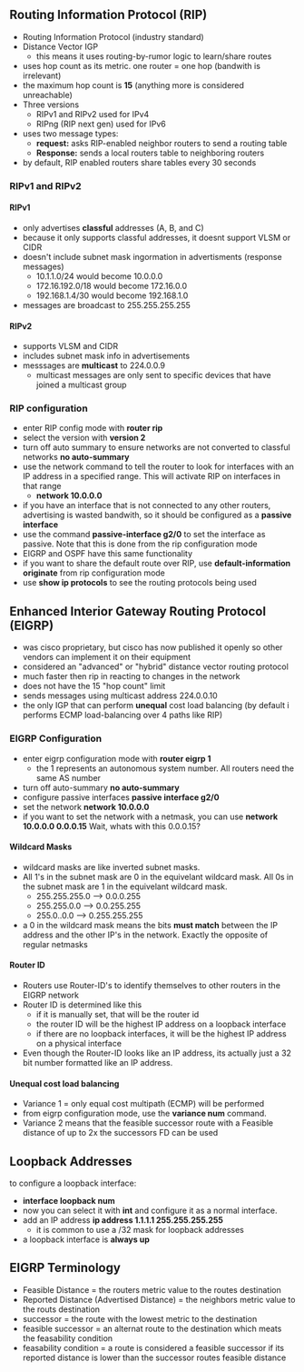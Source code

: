## Routing Information Protocol (RIP)
- Routing Information Protocol (industry standard)
- Distance Vector IGP
	- this means it uses routing-by-rumor logic to learn/share routes
- uses hop count as its metric. one router = one hop (bandwith is irrelevant)
- the maximum hop count is **15** (anything more is considered unreachable)
- Three versions
	- RIPv1 and RIPv2 used for IPv4
	- RIPng (RIP next gen) used for IPv6
- uses two message types:
	- **request:** asks RIP-enabled neighbor routers to send a routing table
	- **Response:** sends a local routers table to neighboring routers
- by default, RIP enabled routers share tables every 30 seconds
### RIPv1 and RIPv2
#### RIPv1
- only advertises **classful** addresses (A, B, and C)
- because it only supports classful addresses, it doesnt support VLSM or CIDR
- doesn't include subnet mask ingormation in advertisments (response messages)
	- 10.1.1.0/24 would become 10.0.0.0
	- 172.16.192.0/18 would become 172.16.0.0
	- 192.168.1.4/30 would become 192.168.1.0
- messages are broadcast to 255.255.255.255
#### RIPv2
- supports VLSM and CIDR
- includes subnet mask info in advertisements
- messsages are **multicast** to 224.0.0.9
	- multicast messages are only sent to specific devices that have joined a multicast group
### RIP configuration
- enter RIP config mode with **router rip**
- select the version with **version 2**
- turn off auto summary to ensure networks are not converted to classful networks **no auto-summary**
- use the network command to tell the router to look for interfaces with an IP address in a specified range. This will activate RIP on interfaces in that range
	- **network 10.0.0.0**
- if you have an interface that is not connected to any other routers, advertising is wasted bandwith, so it should be configured as a **passive interface**
- use the command **passive-interface g2/0** to set the interface as passive. Note that this is done from the rip configuration mode
- EIGRP and OSPF have this same functionality
- if you want to share the default route over RIP, use **default-information originate** from rip configuration mode
- use **show ip protocols** to see the routing protocols being used
## Enhanced Interior Gateway Routing Protocol (EIGRP)
- was cisco proprietary, but cisco has now published it openly so other vendors can implement it on their equipment
- considered an "advanced" or "hybrid" distance vector routing protocol
- much faster then rip in reacting to changes in the network
- does not have the 15 "hop count" limit
- sends messages using multicast address 224.0.0.10
- the only IGP that can perform **unequal** cost load balancing (by default i performs ECMP load-balancing over 4 paths like RIP)
### EIGRP Configuration
- enter eigrp configuration mode with **router eigrp 1**
	- the 1 represents an autonomous system number. All routers need the same AS number
- turn off auto-summary **no auto-summary**
- configure passive interfaces **passive interface g2/0**
- set the network **network 10.0.0.0**
- if you want to set the network with a netmask, you can use **network 10.0.0.0 0.0.0.15**
Wait, whats with this 0.0.0.15?
#### Wildcard Masks
- wildcard masks are like inverted subnet masks.
- All 1's in the subnet mask are 0 in the equivelant wildcard mask. All 0s in the subnet mask are 1 in the equivelant wildcard mask.
	- 255.255.255.0 --> 0.0.0.255
	- 255.255.0.0 --> 0.0.255.255
	- 255.0..0.0 --> 0.255.255.255
- a 0 in the wildcard mask means the bits **must match** between the IP address and the other IP's in the network. Exactly the opposite of regular netmasks
#### Router ID
- Routers use Router-ID's to identify themselves to other routers in the EIGRP network
- Router ID is determined like this
	- if it is manually set, that will be the router id
	- the router ID will be the highest IP address on a loopback interface
	- if there are no loopback interfaces, it will be the highest IP address on a physical interface
- Even though the Router-ID looks like an IP address, its actually just a 32 bit number formatted like an IP address.
#### Unequal cost load balancing
- Variance 1 = only equal cost multipath (ECMP) will be performed
- from eigrp configuration mode, use the **variance num** command. 
- Variance 2 means that the feasible successor route with a Feasible distance of up to 2x the successors FD can be used
## Loopback Addresses
to configure a loopback interface:
- **interface loopback num**
- now you can select it with **int** and configure it as a normal interface.
- add an IP address **ip address 1.1.1.1 255.255.255.255**
	- it is common to use a /32 mask for loopback addresses
- a loopback interface is **always up**
## EIGRP Terminology
- Feasible Distance = the routers metric value to the routes destination
- Reported Distance (Advertised Distance) = the neighbors metric value to the routs destination
- successor = the route with the lowest metric to the destination
- feasible successor = an alternat route to the destination which meats the feasability condition
- feasability condition = a route is considered a feasible successor if its reported distance is lower than the successor routes feasible distance